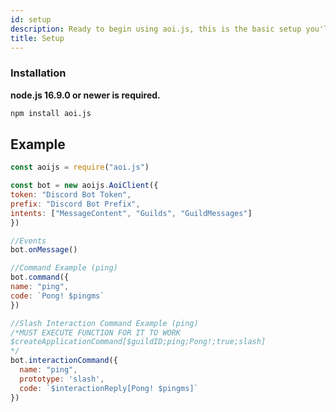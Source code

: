 ```yaml
---
id: setup
description: Ready to begin using aoi.js, this is the basic setup you'll need to begin using aoi.js.
title: Setup
---
```


### Installation

**node.js 16.9.0 or newer is required.**

```bash
npm install aoi.js
```

## Example

```javascript
const aoijs = require("aoi.js")

const bot = new aoijs.AoiClient({
token: "Discord Bot Token",
prefix: "Discord Bot Prefix",
intents: ["MessageContent", "Guilds", "GuildMessages"]
})

//Events
bot.onMessage()

//Command Example (ping)
bot.command({
name: "ping",
code: `Pong! $pingms`
})

//Slash Interaction Command Example (ping)
/*MUST EXECUTE FUNCTION FOR IT TO WORK
$createApplicationCommand[$guildID;ping;Pong!;true;slash]
*/
bot.interactionCommand({
  name: "ping",
  prototype: 'slash',
  code: `$interactionReply[Pong! $pingms]`
})
```
